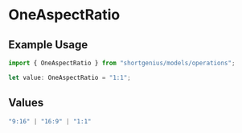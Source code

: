 # OneAspectRatio

## Example Usage

```typescript
import { OneAspectRatio } from "shortgenius/models/operations";

let value: OneAspectRatio = "1:1";
```

## Values

```typescript
"9:16" | "16:9" | "1:1"
```